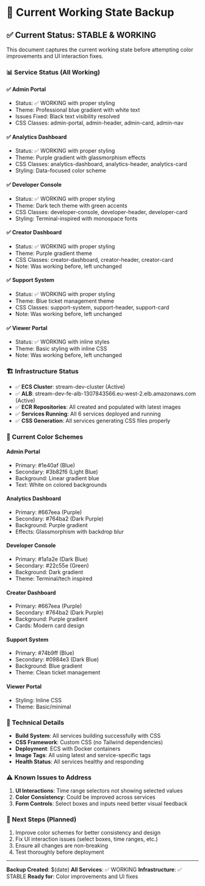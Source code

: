 # 🔄 Current Working State Backup

## ✅ Current Status: STABLE & WORKING

This document captures the current working state before attempting color improvements and UI interaction fixes.

### 📊 Service Status (All Working)

#### ✅ **Admin Portal**
- Status: ✅ WORKING with proper styling
- Theme: Professional blue gradient with white text
- Issues Fixed: Black text visibility resolved
- CSS Classes: admin-portal, admin-header, admin-card, admin-nav

#### ✅ **Analytics Dashboard**  
- Status: ✅ WORKING with proper styling
- Theme: Purple gradient with glassmorphism effects
- CSS Classes: analytics-dashboard, analytics-header, analytics-card
- Styling: Data-focused color scheme

#### ✅ **Developer Console**
- Status: ✅ WORKING with proper styling  
- Theme: Dark tech theme with green accents
- CSS Classes: developer-console, developer-header, developer-card
- Styling: Terminal-inspired with monospace fonts

#### ✅ **Creator Dashboard**
- Status: ✅ WORKING with proper styling
- Theme: Purple gradient theme
- CSS Classes: creator-dashboard, creator-header, creator-card
- Note: Was working before, left unchanged

#### ✅ **Support System**
- Status: ✅ WORKING with proper styling
- Theme: Blue ticket management theme  
- CSS Classes: support-system, support-header, support-card
- Note: Was working before, left unchanged

#### ✅ **Viewer Portal**
- Status: ✅ WORKING with inline styles
- Theme: Basic styling with inline CSS
- Note: Was working before, left unchanged

### 🏗️ Infrastructure Status

- ✅ **ECS Cluster**: stream-dev-cluster (Active)
- ✅ **ALB**: stream-dev-fe-alb-1307843566.eu-west-2.elb.amazonaws.com (Active)
- ✅ **ECR Repositories**: All created and populated with latest images
- ✅ **Services Running**: All 6 services deployed and running
- ✅ **CSS Generation**: All services generating CSS files properly

### 🎨 Current Color Schemes

#### Admin Portal
- Primary: #1e40af (Blue)
- Secondary: #3b82f6 (Light Blue)
- Background: Linear gradient blue
- Text: White on colored backgrounds

#### Analytics Dashboard  
- Primary: #667eea (Purple)
- Secondary: #764ba2 (Dark Purple)
- Background: Purple gradient
- Effects: Glassmorphism with backdrop blur

#### Developer Console
- Primary: #1a1a2e (Dark Blue)
- Secondary: #22c55e (Green)
- Background: Dark gradient
- Theme: Terminal/tech inspired

#### Creator Dashboard
- Primary: #667eea (Purple)
- Secondary: #764ba2 (Dark Purple) 
- Background: Purple gradient
- Cards: Modern card design

#### Support System
- Primary: #74b9ff (Blue)
- Secondary: #0984e3 (Dark Blue)
- Background: Blue gradient
- Theme: Clean ticket management

#### Viewer Portal
- Styling: Inline CSS
- Theme: Basic/minimal

### 🔧 Technical Details

- **Build System**: All services building successfully with CSS
- **CSS Framework**: Custom CSS (no Tailwind dependencies)
- **Deployment**: ECS with Docker containers
- **Image Tags**: All using latest and service-specific tags
- **Health Status**: All services healthy and responding

### ⚠️ Known Issues to Address

1. **UI Interactions**: Time range selectors not showing selected values
2. **Color Consistency**: Could be improved across services
3. **Form Controls**: Select boxes and inputs need better visual feedback

### 🎯 Next Steps (Planned)

1. Improve color schemes for better consistency and design
2. Fix UI interaction issues (select boxes, time ranges, etc.)
3. Ensure all changes are non-breaking
4. Test thoroughly before deployment

---

**Backup Created**: $(date)
**All Services**: ✅ WORKING
**Infrastructure**: ✅ STABLE
**Ready for**: Color improvements and UI fixes